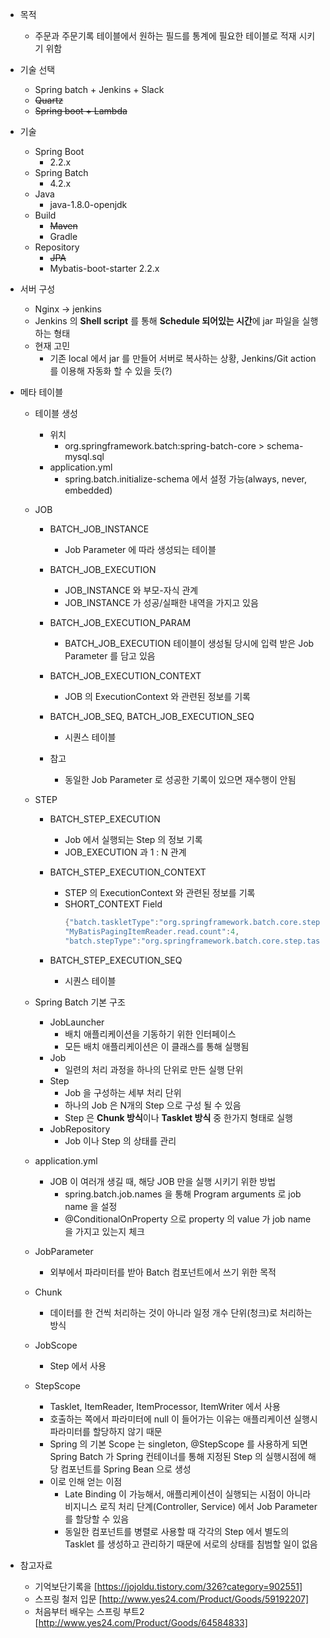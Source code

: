 * 목적 
    * 주문과 주문기록 테이블에서 원하는 필드를 통계에 필요한 테이블로 적재 시키기 위함

* 기술 선택
    * Spring batch + Jenkins + Slack
    * ~~Quartz~~ 
    * ~~Spring boot + Lambda~~ 
    
* 기술
    * Spring Boot
        * 2.2.x
    * Spring Batch
        * 4.2.x
    * Java 
        * java-1.8.0-openjdk
    * Build
        * ~~Maven~~
        * Gradle
    * Repository
        * ~~JPA~~
        * Mybatis-boot-starter 2.2.x
        
* 서버 구성
    * Nginx -> jenkins
    * Jenkins 의 **Shell script** 를 통해 **Schedule 되어있는 시간**에 jar 파일을 실행하는 형태
    * 현재 고민
        * 기존 local 에서 jar 를 만들어 서버로 복사하는 상황, Jenkins/Git action 를 이용해 자동화 할 수 있을 듯(?)
        
* 메타 테이블
    * 테이블 생성
        * 위치
            * org.springframework.batch:spring-batch-core > schema-mysql.sql
        * application.yml
            * spring.batch.initialize-schema 에서 설정 가능(always, never, embedded) 
    * JOB
        * BATCH_JOB_INSTANCE 
            * Job Parameter 에 따라 생성되는 테이블
        
        * BATCH_JOB_EXECUTION
            * JOB_INSTANCE 와 부모-자식 관계
            * JOB_INSTANCE 가 성공/실패한 내역을 가지고 있음
        
        * BATCH_JOB_EXECUTION_PARAM
            * BATCH_JOB_EXECUTION 테이블이 생성될 당시에 입력 받은 Job Parameter 를 담고 있음
    
        * BATCH_JOB_EXECUTION_CONTEXT
            * JOB 의 ExecutionContext 와 관련된 정보를 기록
            
        * BATCH_JOB_SEQ, BATCH_JOB_EXECUTION_SEQ
            * 시퀀스 테이블
        
        * 참고
            * 동일한 Job Parameter 로 성공한 기록이 있으면 재수행이 안됨
    * STEP
        * BATCH_STEP_EXECUTION 
            * Job 에서 실행되는 Step 의 정보 기록
            * JOB_EXECUTION 과 1 : N 관계
            
        * BATCH_STEP_EXECUTION_CONTEXT
            * STEP 의 ExecutionContext 와 관련된 정보를 기록
            * SHORT_CONTEXT Field
                ```java
              {"batch.taskletType":"org.springframework.batch.core.step.item.ChunkOrientedTasklet",
              "MyBatisPagingItemReader.read.count":4,
              "batch.stepType":"org.springframework.batch.core.step.tasklet.TaskletStep"}
                ```
        * BATCH_STEP_EXECUTION_SEQ
            * 시퀀스 테이블
    
    * Spring Batch 기본 구조
        * JobLauncher
            * 배치 애플리케이션을 기동하기 위한 인터페이스
            * 모든 배치 애플리케이션은 이 클래스를 통해 실행됨
        * Job
            * 일련의 처리 과정을 하나의 단위로 만든 실행 단위
        * Step
            * Job 을 구성하는 세부 처리 단위
            * 하나의 Job 은 N개의 Step 으로 구성 될 수 있음
            * Step 은 **Chunk 방식**이나 **Tasklet 방식** 중 한가지 형태로 실행
         * JobRepository
            * Job 이나 Step 의 상태를 관리
         
    * application.yml
        * JOB 이 여러개 생길 때, 해당 JOB 만을 실행 시키기 위한 방법
            * spring.batch.job.names 을 통해 Program arguments 로 job name 을 설정
            * @ConditionalOnProperty 으로 property 의 value 가 job name 을 가지고 있는지 체크
    
    * JobParameter
        * 외부에서 파라미터를 받아 Batch 컴포넌트에서 쓰기 위한 목적
    
    * Chunk
        * 데이터를 한 건씩 처리하는 것이 아니라 일정 개수 단위(청크)로 처리하는 방식
    
    * JobScope
        * Step 에서 사용
    
    * StepScope
        * Tasklet, ItemReader, ItemProcessor, ItemWriter 에서 사용
        * 호출하는 쪽에서 파라미터에 null 이 들어가는 이유는 애플리케이션 실행시 파라미터를 할당하지 않기 때문
        * Spring 의 기본 Scope 는 singleton, @StepScope 를 사용하게 되면 
        Spring Batch 가 Spring 컨테이너를 통해 지정된 Step 의 실행시점에 해당 컴포넌트를 Spring Bean 으로 생성
        * 이로 인해 얻는 이점
            * Late Binding 이 가능해서, 애플리케이션이 실행되는 시점이 아니라 비지니스 로직 처리 단계(Controller, Service) 에서
            Job Parameter 를 할당할 수 있음
            * 동일한 컴포넌트를 병렬로 사용할 때 각각의 Step 에서 별도의 Tasklet 를 생성하고 관리하기 때문에 서로의 상태를 침범할 일이 없음
     
* 참고자료
    * 기억보단기록을 [https://jojoldu.tistory.com/326?category=902551]
    * 스프링 철저 입문 [http://www.yes24.com/Product/Goods/59192207]
    * 처음부터 배우는 스프링 부트2 [http://www.yes24.com/Product/Goods/64584833]




    